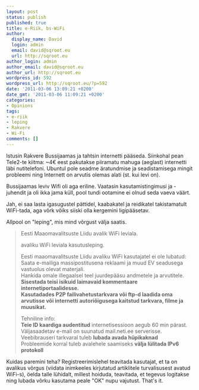 ```yaml
---
layout: post
status: publish
published: true
title: e-Riik, bs-WiFi
author:
  display_name: David
  login: admin
  email: david@sqroot.eu
  url: http://sqroot.eu
author_login: admin
author_email: david@sqroot.eu
author_url: http://sqroot.eu
wordpress_id: 592
wordpress_url: http://sqroot.eu/?p=592
date: '2011-03-06 13:09:21 +0200'
date_gmt: '2011-03-06 11:09:21 +0200'
categories:
- Opinions
tags:
- e-riik
- leping
- Rakvere
- Wi-Fi
comments: []
---
```

<p>Istusin Rakvere Bussijaamas ja tahtsin internetti p&auml;&auml;seda. Siinkohal pean Tele2-te kiitma: ~4&euro; eest pakutakse piiramatu mahuga (aeglast) internetti l&auml;bi nutitelefoni. Ubuntul pole seadme &auml;ratundmise ja seadistamisega mingit probleemi ning Internett on arvutis olemas alati (st. kui levi on).</p>
<p>Bussijaamas leviv Wifi oli aga eriline. Vaatasin kasutamistingimusi ja -juhendit ja oli ikka jama k&uuml;ll, pool tundi ootamine ei olnud seda vaeva v&auml;&auml;rt.</p>
<p>Jah, ei saa lasta igasugustel p&auml;ttidel, kaabakatel ja reidikatel takistamatult WiFi-tada, aga v&otilde;rk v&otilde;iks siiski olla kergemini ligip&auml;&auml;setav.</p>
<p>Allpool on &quot;leping&quot;, mis mind v&otilde;rgust v&auml;lja saatis.</p>
<blockquote>
<p>Eesti Maaomavalitsuste Liidu avalik WiFi leviala.</p>
<p>		avaliku WiFi leviala kasutusleping.</p>
<p>		Eesti maaomavalitsuste Liidu avaliku WiFi kasutajatel ei ole lubatud:<br />
		Saata e-mailiga massipostitusena reklaami ja muud EV seadusega vastuolus olevat materjali.<br />
		Hankida omale illegaalsel teel juurdep&auml;&auml;su andmetele ja arvutitele.<br />
		<strong>Sisestada teisi isikuid laimavaid kommentaare internetiportaalidesse.</strong><br />
		<strong>Kasutadades P2P failivahetustarkvara v&otilde;i ftp-d laadida oma arvutisse v&otilde;i internetti autori&otilde;igusega kaitstud tarkvara, filme ja muusikat.</strong></p>
<p>		Tehniline info:<br />
		<strong>Teie ID kaardiga audentitud</strong> internetisessioon aegub 60 min p&auml;rast.<br />
		V&auml;ljasaadetav e-mail on suunatud mail.neti.ee serverisse.<br />
		Veebibrauseri tarkvaral tuleb <strong>lubada avada h&uuml;pikaknad</strong><br />
		Probleemide korral tuleb avalehele saamiseks <strong>v&auml;lja l&uuml;litada IPv6 protokoll</strong></p>
</blockquote>
<p>Kuidas paremini teha? Registreerimislehel teavitada kasutajat, et ta on avalikus v&otilde;rgus (viidata inimkeeles kirjutatud artiklitele turvalisusest avatud WiFi-s), &ouml;elda talle l&uuml;hidalt, millest hoiduda, teavitada, et tegevus logitakse ning lubada v&otilde;rku kasutama peale &quot;OK&quot; nupu vajutust. That&#039;s it.</p>
<div class="zemanta-pixie" style="margin-top: 10px;height: 15px"><img alt="" class="zemanta-pixie-img" src="" style="border: medium none;float: right" /></div>

